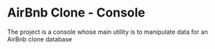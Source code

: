 # AirBnb Clone - Console

The project is a console whose main utility is to manipulate data for an AirBnb clone database

